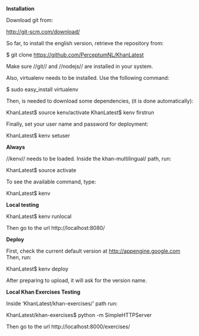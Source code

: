 **Installation**

Download git from:

http://git-scm.com/download/

So far, to install the english version, retrieve the repository from:

  $ git clone https://github.com/PerceptumNL/KhanLatest
  
Make sure //git// and //nodejs// are installed in your system.

Also, virtualenv needs to be installed. Use the following command:

  $ sudo easy_install virtualenv

Then, is needed to download some dependencies, (it is done automatically):

  KhanLatest$ source kenv/activate 
  KhanLatest$ kenv firstrun

Finally, set your user name and password for deployment:

  KhanLatest$ kenv setuser

**Always**

//kenv// needs to be loaded. Inside the khan-multilingual/ path, run:

  KhanLatest$ source activate 

To see the available command, type:

  KhanLatest$ kenv

**Local testing**

  KhanLatest$ kenv runlocal

Then go to the url http://localhost:8080/

**Deploy**

First, check the current default version at http://appengine.google.com
Then, run:

  KhanLatest$ kenv deploy

After preparing to upload, it will ask for the version name.

**Local Khan Exercises Testing**

Inside ‘KhanLatest/khan-exercises/’ path run:

  KhanLatest/khan-exercises$ python -m SimpleHTTPServer

Then go to the url http://localhost:8000/exercises/
